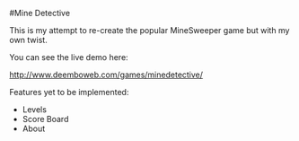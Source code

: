 #Mine Detective

This is my attempt to re-create the popular MineSweeper game but with my own twist. 

You can see the live demo here:

http://www.deemboweb.com/games/minedetective/

Features yet to be implemented:
* Levels
* Score Board
* About
